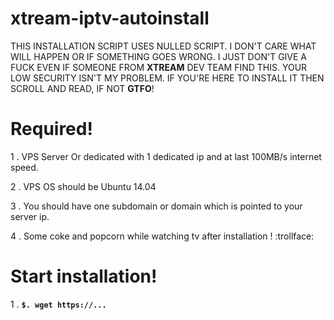 # xtream-iptv-autoinstall
THIS INSTALLATION SCRIPT USES NULLED SCRIPT. I DON'T CARE WHAT WILL HAPPEN OR IF SOMETHING GOES WRONG. I JUST DON'T GIVE A FUCK EVEN IF SOMEONE FROM **XTREAM** DEV TEAM FIND THIS. YOUR LOW SECURITY ISN'T MY PROBLEM. IF YOU'RE HERE TO INSTALL IT THEN SCROLL AND READ, IF NOT **GTFO**!


# Required!

1 . VPS Server Or dedicated with 1 dedicated ip and at last 100MB/s internet speed.

2 . VPS OS should be Ubuntu 14.04

3 . You should have one subdomain or domain which is pointed to your server ip. 

4 . Some coke and popcorn while watching tv after installation ! :trollface: 


# Start installation!

1 . **``$. wget https://...``**

